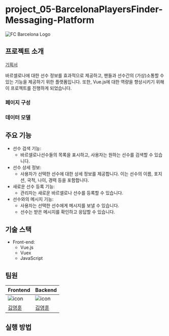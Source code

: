# project_05-BarcelonaPlayersFinder-Messaging-Platform

![FC Barcelona Logo](https://upload.wikimedia.org/wikipedia/ko/thumb/b/b1/FC_%EB%B0%94%EB%A5%B4%EC%85%80%EB%A1%9C%EB%82%98_%EB%A1%9C%EA%B3%A0.svg/300px-FC_%EB%B0%94%EB%A5%B4%EC%85%80%EB%A1%9C%EB%82%98_%EB%A1%9C%EA%B3%A0.svg.png)

## 프로젝트 소개

[기획서](https://carnation-domain-4f6.notion.site/Project-Barcelona-Players-Finder-Messaging-Platform-00bde70d4ade4b31b9da38c48da83023)

바르셀로나에 대한 선수 정보를 효과적으로 제공하고, 팬들과 선수간의 (가상)소통할 수 있는 기능을 제공하기 위한 플랫폼입니다<bt/>. 
또한, Vue.js에 대한 역량을 향상시키기 위해 이 프로젝트를 진행하게 되었습니다.

### 페이지 구성


### 데이터 모델



## 주요 기능

- 선수 검색 기능:
    - 바르셀로나선수들의 목록을 표시하고, 사용자는 원하는 선수를 검색할 수 있습니다.
- 선수 상세 정보:
    - 사용자가 선택한 선수에 대한 상세 정보를 제공합니다. 이는 선수의 이름, 포지션, 국적, 나이, 경력 등을 포함합니다.
- 새로운 선수 등록 기능:
    - 관리자는 새로운 바르셀로나 선수를 등록할 수 있습니다.
- 선수와의 메시지 기능:
    - 사용자는 선택한 선수에게 메시지를 보낼 수 있습니다.
    - 선수는 받은 메시지를 확인하고 응답할 수 있습니다.

## 기술 스택

- Front-end:
  - Vue.js
  - Vuex
  - JavaScript


## 팀원

| Frontend                                                                                                          | Backend                                                                                                           |
| ----------------------------------------------------------------------------------------------------------------- | ----------------------------------------------------------------------------------------------------------------- |
| ![icon](https://github.com/joseph0926/project_02-MoneyNote/assets/100750188/212deebf-579d-409e-83b3-ead4e4ef7a90) | ![icon](https://github.com/joseph0926/project_02-MoneyNote/assets/100750188/212deebf-579d-409e-83b3-ead4e4ef7a90) |
| [김영훈](https://github.com/joseph0926)                                                                           | [김영훈](https://github.com/joseph0926)                                                                           |

## 실행 방법
